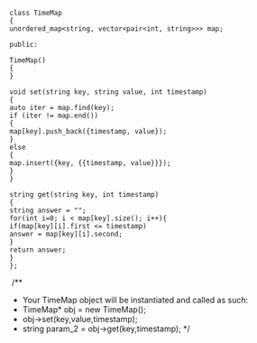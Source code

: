 ```
class TimeMap
{
unordered_map<string, vector<pair<int, string>>> map;
​
public:
​
TimeMap()
{
}
​
void set(string key, string value, int timestamp)
{
auto iter = map.find(key);
if (iter != map.end())
{
map[key].push_back({timestamp, value});
}
else
{
map.insert({key, {{timestamp, value}}});
}
}
​
string get(string key, int timestamp)
{
string answer = "";
for(int i=0; i < map[key].size(); i++){
if(map[key][i].first <= timestamp)
answer = map[key][i].second;
}
return answer;
}
};
```
​
/**
* Your TimeMap object will be instantiated and called as such:
* TimeMap* obj = new TimeMap();
* obj->set(key,value,timestamp);
* string param_2 = obj->get(key,timestamp);
*/
